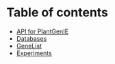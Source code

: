 # Table of contents

* [API for PlantGenIE](README.md)
* [Databases](databases.md)
* [GeneList](untitled.md)
* [Experiments](experiments.md)

